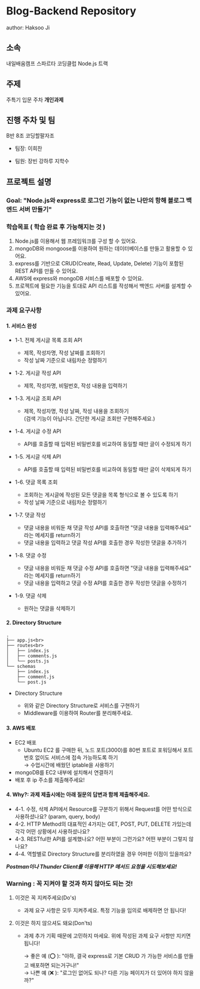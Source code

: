 # Blog-Backend Repository

author: Haksoo Ji

## 소속

내일배움캠프 스파르타 코딩클럽 Node.js 트랙

## 주제

주특기 입문 주차 **개인과제**

## 진행 주차 및 팀

B반 8조 코딩할팔자조

- 팀장: 이희찬

- 팀원: 장빈 강하루 지학수

## 프로젝트 설명

### Goal: "Node.js와 express로 로그인 기능이 없는 나만의 항해 블로그 백엔드 서버 만들기"

### 학습목표 ( 학습 완료 후 가능해지는 것 )

1. Node.js를 이용해서 웹 프레임워크를 구성 할 수 있어요.
2. mongoDB와 mongoose를 이용하여 원하는 데이터베이스를 만들고 활용할 수 있어요.
3. express를 기반으로 CRUD(Create, Read, Update, Delete) 기능이 포함된 REST API를 만들 수 있어요.
4. AWS에 express와 mongoDB 서비스를 배포할 수 있어요.
5. 프로젝트에 필요한 기능을 토대로 API 리스트를 작성해서 백엔드 서버를 설계할 수 있어요.

### 과제 요구사항

#### 1. 서비스 완성

- 1-1. 전체 게시글 목록 조회 API

  - 제목, 작성자명, 작성 날짜를 조회하기
  - 작성 날짜 기준으로 내림차순 정렬하기

- 1-2. 게시글 작성 API

  - 제목, 작성자명, 비밀번호, 작성 내용을 입력하기

- 1-3. 게시글 조회 API

  - 제목, 작성자명, 작성 날짜, 작성 내용을 조회하기
    <br>(검색 기능이 아닙니다. 간단한 게시글 조회만 구현해주세요.)

- 1-4. 게시글 수정 API
  - API를 호출할 때 입력된 비밀번호를 비교하여 동일할 때만 글이 수정되게 하기
- 1-5. 게시글 삭제 API

  - API를 호출할 때 입력된 비밀번호를 비교하여 동일할 때만 글이 삭제되게 하기

- 1-6. 댓글 목록 조회

  - 조회하는 게시글에 작성된 모든 댓글을 목록 형식으로 볼 수 있도록 하기
  - 작성 날짜 기준으로 내림차순 정렬하기

- 1-7. 댓글 작성

  - 댓글 내용을 비워둔 채 댓글 작성 API를 호출하면 "댓글 내용을 입력해주세요" 라는 메세지를 return하기
  - 댓글 내용을 입력하고 댓글 작성 API를 호출한 경우 작성한 댓글을 추가하기

- 1-8. 댓글 수정

  - 댓글 내용을 비워둔 채 댓글 수정 API를 호출하면 "댓글 내용을 입력해주세요" 라는 메세지를 return하기
  - 댓글 내용을 입력하고 댓글 수정 API를 호출한 경우 작성한 댓글을 수정하기

- 1-9. 댓글 삭제
  - 원하는 댓글을 삭제하기

#### 2. Directory Structure

```
.
├── app.js<br>
├── routes<br>
│   ├── index.js
│   ├── comments.js
│   └── posts.js
└── schemas
    ├── index.js
    ├── comment.js
    └── post.js
```

- Directory Structure

  - 위와 같은 Directory Structure로 서비스를 구현하기
  - Middleware를 이용하여 Router를 분리해주세요.

#### 3. AWS 배포

- EC2 배포
  - Ubuntu EC2 를 구매한 뒤, 노드 포트(3000)를 80번 포트로 포워딩해서 포트 번호 없이도 서비스에 접속 가능하도록 하기
    <br>→ 수업시간에 배웠던 iptable을 사용하기
- mongoDB를 EC2 내부에 설치해서 연결하기
- 배포 후 ip 주소를 제출해주세요!

#### 4. Why?: 과제 제출시에는 아래 질문의 답변과 함께 제출해주세요.

- 4-1. 수정, 삭제 API에서 Resource를 구분하기 위해서 Request를 어떤 방식으로 사용하셨나요? (param, query, body)
- 4-2. HTTP Method의 대표적인 4가지는 GET, POST, PUT, DELETE 가있는데 각각 어떤 상황에서 사용하셨나요?
- 4-3. RESTful한 API를 설계했나요? 어떤 부분이 그런가요? 어떤 부분이 그렇지 않나요?
- 4-4. 역할별로 Directory Structure를 분리하였을 경우 어떠한 이점이 있을까요?

**_Postman이나 Thunder Client를 이용해 HTTP 메서드 요청을 시도해보세요!_**

### Warning : 꼭 지켜야 할 것과 하지 않아도 되는 것!

1. 이것은 꼭 지켜주세요(Do's)

   - 과제 요구 사항은 모두 지켜주세요. 특정 기능을 임의로 배제하면 안 됩니다!

2. 이것은 하지 않으셔도 돼요(Don'ts)

   - 과제 추가 기획 때문에 고민하지 마세요. 위에 작성된 과제 요구 사항만 지키면 됩니다!

     → 좋은 예 (⭕ ): "아하, 결국 express로 기본 CRUD 가 가능한 서비스를 만들고 배포하면 되는거구나!"
     <br>→ 나쁜 예 (❌ ): "로그인 없어도 되나? 다른 기능 페이지가 더 있어야 하지 않을까?"
